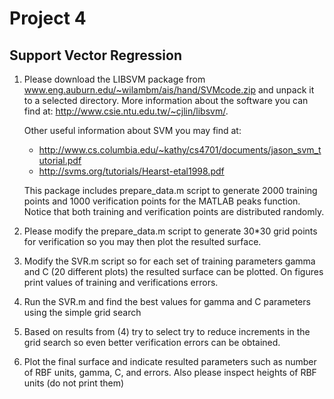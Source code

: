 # Project 4
## Support Vector Regression

1.	Please download the LIBSVM package from www.eng.auburn.edu/~wilambm/ais/hand/SVMcode.zip and unpack it to a selected directory.  More information about the software you can find at: http://www.csie.ntu.edu.tw/~cjlin/libsvm/.

      Other useful information about SVM you may find at:
      * http://www.cs.columbia.edu/~kathy/cs4701/documents/jason_svm_tutorial.pdf
      * http://svms.org/tutorials/Hearst-etal1998.pdf

      This package includes prepare_data.m script to generate 2000 training points and 1000 verification points for the MATLAB peaks function. Notice that both training and verification points are distributed randomly.

2.	Please modify the prepare_data.m script to generate 30*30 grid points for verification so you may then plot the resulted surface.

3.	Modify the SVR.m script so for each set of training parameters gamma and C (20 different plots) the resulted surface can be plotted. On figures print values of training and verifications errors.

4.	Run the SVR.m and  find the best values for gamma and C parameters using the simple grid search

5.	Based on results from (4) try to select try to reduce increments in the grid search so even better verification errors can be obtained.

6.	Plot the final surface and indicate resulted parameters such as number of RBF units, gamma, C, and errors. Also please inspect heights of RBF units (do not print them)


